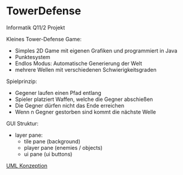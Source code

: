 # TowerDefense
Informatik Q11/2 Projekt

Kleines Tower-Defense Game:
- Simples 2D Game mit eigenen Grafiken und programmiert in Java
- Punktesystem
- Endlos Modus: Automatische Generierung der Welt
- mehrere Wellen mit verschiedenen Schwierigkeitsgraden

Spielprinzip:
- Gegener laufen einen Pfad entlang
- Spieler platziert Waffen, welche die Gegner abschießen
- Die Gegner dürfen nicht das Ende erreichen
- Wenn n Gegner gestorben sind kommt die nächste Welle


GUI Struktur:
- layer pane:
    - tile pane (background)
    - player pane (enemies / objects)
    - ui pane (ui buttons)

[UML Konzeption](umlDiagram.pdf)